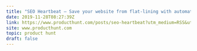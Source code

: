 ```yaml
---
title: "SEO Heartbeat — Save your website from flat-lining with automated reports."
date: 2019-11-28T08:27:39Z
link: https://www.producthunt.com/posts/seo-heartbeat?utm_medium=RSS&utm_source=hune
site: www.producthunt.com
topic: product hunt
draft: false
---
```

